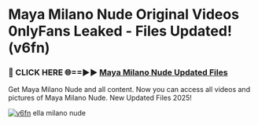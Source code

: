 # Maya Milano Nude Original Videos 0nlyFans Leaked - Files Updated! (v6fn)

<h3>🔴 CLICK HERE 🌐==►► <a href="https://tinyurl.com/4mcuefdz" rel="nofollow">Maya Milano Nude Updated Files</a></h3>

Get Maya Milano Nude and all content. Now you can access all videos and pictures of Maya Milano Nude. New Updated Files 2025!

[![v6fn](https://i.imgur.com/StAQSOY.gif)](https://tinyurl.com/4mcuefdz)
ella milano nude